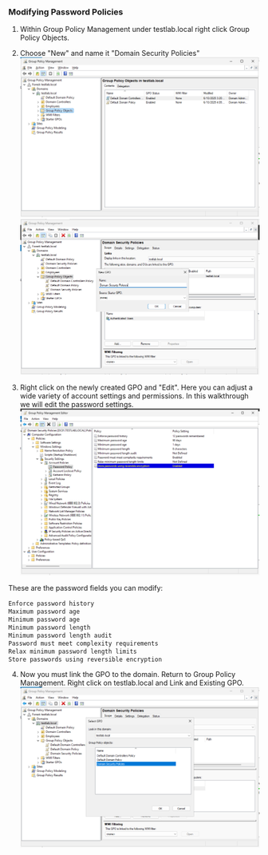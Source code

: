 ### Modifying Password Policies
1. Within Group Policy Management under testlab.local right click Group Policy Objects.
2. Choose "New" and name it "Domain Security Policies"
![group policy management](https://github.com/nickbruggen90/LabsVol8021Q/blob/main/Project%201.1%3A%20Active%20Directory%20and%20Windows%2010%20Integration/Images/Screenshot%202025-06-10%20205013.png)
![group policy object](https://github.com/nickbruggen90/LabsVol8021Q/blob/main/Project%201.1%3A%20Active%20Directory%20and%20Windows%2010%20Integration/Images/Screenshot%202025-06-11%20065106.png)

4. Right click on the newly created GPO and "Edit". Here you can adjust a wide variety of account settings and permissions. In this walkthrough we will edit the password settings.
![password settings](https://github.com/nickbruggen90/LabsVol8021Q/blob/main/Project%201.1%3A%20Active%20Directory%20and%20Windows%2010%20Integration/Images/Screenshot%202025-06-10%20205154.png)


These are the password fields you can modify:
```
Enforce password history
Maximum password age
Minimum password age
Minimum password length
Minimum password length audit
Password must meet complexity requirements
Relax minimum password length limits
Store passwords using reversible encryption
```
4. Now you must link the GPO to the domain. Return to Group Policy Management. Right click on testlab.local and Link and Existing GPO.
![link GPO](https://github.com/nickbruggen90/LabsVol8021Q/blob/main/Project%201.1%3A%20Active%20Directory%20and%20Windows%2010%20Integration/Images/Screenshot%202025-06-10%20205313.png)
